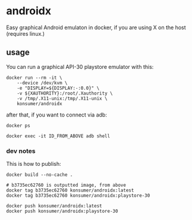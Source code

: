# androidx

Easy graphical Android emulaton in docker, if you are using X on the host (requires linux.)

## usage

You can run a graphical API-30 playstore emulator with this:

```
docker run --rm -it \
    --device /dev/kvm \
    -e "DISPLAY=${DISPLAY:-:0.0}" \
    -v ${XAUTHORITY}:/root/.Xauthority \
    -v /tmp/.X11-unix:/tmp/.X11-unix \
    konsumer/androidx 
```

after that, if you want to connect via adb:

```
docker ps

docker exec -it ID_FROM_ABOVE adb shell
```

### dev notes

This is how to publish:

```
docker build --no-cache .

# b3735ec62760 is outputted image, from above
docker tag b3735ec62760 konsumer/androidx:latest
docker tag b3735ec62760 konsumer/androidx:playstore-30

docker push konsumer/androidx:latest
docker push konsumer/androidx:playstore-30
```
